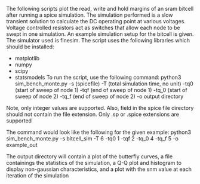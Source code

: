 The following scripts plot the read, write and hold margins of an sram bitcell after running a spice simulation. 
The simulation performed is a slow transient solution to calculate the DC operating point at various voltages. 
Voltage controlled resistors act as switches that allow each node to be swept in one simulation. An example simulation setup for the bitcell is given. 
The simulator used is finesim. The script uses the following libraries which should be installed: 
- matplotlib
- numpy
- scipy
- statsmodels
To run the script, use the following command:
python3 sim_bench_monte.py -s (spicefile) -T (total simulation time, no unit) -tq0 (start of sweep of node 1) -tqf (end of sweep of node 1) -tq_0 (start of sweep of node 2) -tq_f (end of sweep of node 2) -o output directory

Note, only integer values are supported. Also, field in the spice file directory should not contain the file extension. Only .sp or .spice extensions are supported 

The command would look like the following for the given example: 
python3 sim_bench_monte.py -s bitcell_sim -T 6 -tq0 1 -tqf 2 -tq_0 4 -tq_f 5 -o example_out

The output directory will contain a plot of the butterfly curves, a file containings the statistics of the simulation, a Q-Q plot and histogram to display non-gaussian characteristics, and a plot with the snm value at each iteration of the simulation






